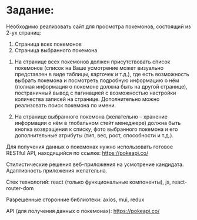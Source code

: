 # Задание:

Необходимо реализовать сайт для просмотра покемонов, состоящий из 2-ух страниц:

1. Страница всех покемонов
2. Страница выбранного покемона

1) На странице всех покемонов должен присутствовать список покемонов (список на Ваше усмотрение может визуально представлен в виде таблицы, карточек и
   т.д.), где есть возможность выбрать покемона и посмотреть подробную информацию о нём (полная информация о покемоне должна быть на другой странице), постраничный вывод
   с пагинацией с возможностью настройки количества записей на странице. Дополнительно можно реализовать поиск покемона по имени.

2) На странице выбранного покемона (желательно – хранение информации о нём в глобальном стейт менеджере) должна быть кнопка возвращения к списку, фото выбранного покемона и его дополнительные атрибуты (тип, вес, рост, способности
   и т.д.).

Для получения данных о покемонах нужно использовать готовое
RESTful API, находящийся по ссылке:
https://pokeapi.co/

Стилистические решения веб-приложения на усмотрение кандидата. Адаптивность приложения желательна.

Стек технологий: react
(только функциональные компоненты), js,
react-router-dom

Разрешенные сторонние библиотеки: axios,
mui,
redux

API
(для получения данных о покемонах): https://pokeapi.co/
